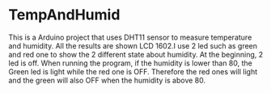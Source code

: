 # TempAndHumid
This is a Arduino project that uses DHT11 sensor to measure temperature and humidity. All the results are shown LCD 1602.I use 2 led such as green and red one to show the 2 different state about humidity.
At the beginning, 2 led is off. When running the program, if the humidity is lower than 80, the Green led is light while the red one is OFF. Therefore the red ones will light and the green will also OFF when the humidity is above 80.
